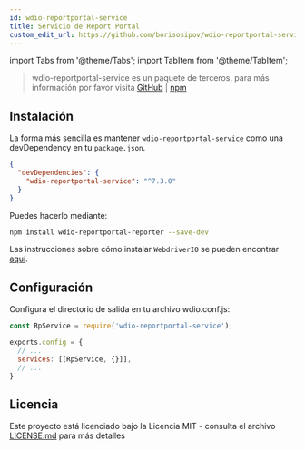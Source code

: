 ```yaml
---
id: wdio-reportportal-service
title: Servicio de Report Portal
custom_edit_url: https://github.com/borisosipov/wdio-reportportal-service/edit/master/README.md
---
```


import Tabs from '@theme/Tabs';
import TabItem from '@theme/TabItem';

> wdio-reportportal-service es un paquete de terceros, para más información por favor visita [GitHub](https://github.com/borisosipov/wdio-reportportal-service) | [npm](https://www.npmjs.com/package/wdio-reportportal-service)

## Instalación
La forma más sencilla es mantener `wdio-reportportal-service` como una devDependency en tu `package.json`.
```json
{
  "devDependencies": {
    "wdio-reportportal-service": "^7.3.0"
  }
}
```
Puedes hacerlo mediante:

```bash
npm install wdio-reportportal-reporter --save-dev
```

Las instrucciones sobre cómo instalar `WebdriverIO` se pueden encontrar [aquí](https://webdriver.io/docs/gettingstarted).

## Configuración
Configura el directorio de salida en tu archivo wdio.conf.js:
```js
const RpService = require('wdio-reportportal-service');

exports.config = {
  // ...
  services: [[RpService, {}]],
  // ...
}
```

## Licencia

Este proyecto está licenciado bajo la Licencia MIT - consulta el archivo [LICENSE.md](https://github.com/BorisOsipov/wdio-reportportal-service/blob/master/LICENSE) para más detalles